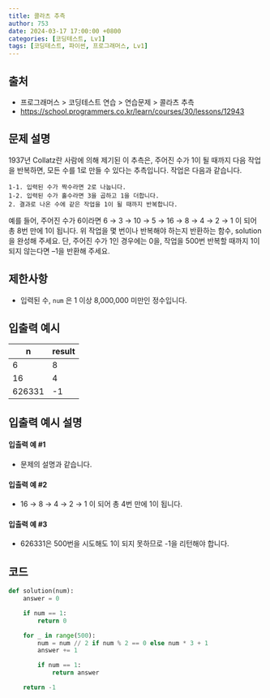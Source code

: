 ```yaml
---
title: 콜라츠 추측
author: 753
date: 2024-03-17 17:00:00 +0800
categories: [코딩테스트, Lv1]
tags: [코딩테스트, 파이썬, 프로그래머스, Lv1]
---
```


## 출처

-   프로그래머스 > 코딩테스트 연습 > 연습문제 > 콜라츠 추측
-   https://school.programmers.co.kr/learn/courses/30/lessons/12943

## 문제 설명

1937년 Collatz란 사람에 의해 제기된 이 추측은, 주어진 수가 1이 될 때까지 다음 작업을 반복하면, 모든 수를 1로 만들 수 있다는 추측입니다. 작업은 다음과 같습니다.

    1-1. 입력된 수가 짝수라면 2로 나눕니다.
    1-2. 입력된 수가 홀수라면 3을 곱하고 1을 더합니다.
    2. 결과로 나온 수에 같은 작업을 1이 될 때까지 반복합니다.

예를 들어, 주어진 수가 6이라면 6 → 3 → 10 → 5 → 16 → 8 → 4 → 2 → 1 이 되어 총 8번 만에 1이 됩니다. 위 작업을 몇 번이나 반복해야 하는지 반환하는 함수, solution을 완성해 주세요. 단, 주어진 수가 1인 경우에는 0을, 작업을 500번 반복할 때까지 1이 되지 않는다면 –1을 반환해 주세요.

## 제한사항

-   입력된 수, `num` 은 1 이상 8,000,000 미만인 정수입니다.

## 입출력 예시

| n      | result |
| ------ | ------ |
| 6      | 8      |
| 16     | 4      |
| 626331 | -1     |

## 입출력 예시 설명

#### 입출력 예 #1

-   문제의 설명과 같습니다.

#### 입출력 예 #2

-   16 → 8 → 4 → 2 → 1 이 되어 총 4번 만에 1이 됩니다.

#### 입출력 예 #3

-   626331은 500번을 시도해도 1이 되지 못하므로 -1을 리턴해야 합니다.

## 코드

```python
def solution(num):
    answer = 0

    if num == 1:
        return 0

    for _ in range(500):
        num = num // 2 if num % 2 == 0 else num * 3 + 1
        answer += 1

        if num == 1:
            return answer

    return -1

```
